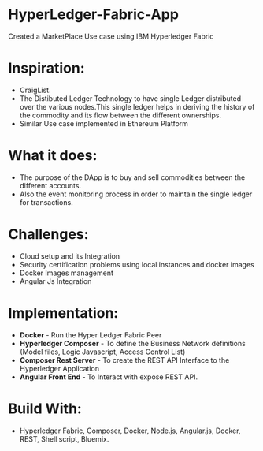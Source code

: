 # HyperLedger-Fabric-App
Created a MarketPlace Use case using IBM Hyperledger Fabric 

# Inspiration:
* CraigList.
* The Distibuted Ledger Technology to have single Ledger distributed over the various nodes.This single ledger helps in deriving the history of the commodity and its flow between the different ownerships.
* Similar Use case implemented in Ethereum Platform

# What it does:
* The purpose of the DApp is to buy and sell commodities between the different accounts.
* Also the event monitoring process in order to maintain the single ledger for transactions.

# Challenges:
* Cloud setup and its Integration
* Security certification problems using local instances and docker images
* Docker Images management
* Angular Js Integration
# Implementation:
* **Docker**  - Run the Hyper Ledger Fabric Peer
* **Hyperledger Composer** - To define the Business Network definitions (Model files, Logic Javascript, Access Control List)
* **Composer Rest Server** -  To create the REST API Interface to the Hyperledger Application
* **Angular Front End** -  To Interact with expose REST API. 
  
# Build With:
* Hyperledger Fabric, Composer, Docker, Node.js, Angular.js, Docker, REST, Shell script, Bluemix.

